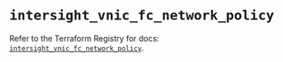 # `intersight_vnic_fc_network_policy`

Refer to the Terraform Registry for docs: [`intersight_vnic_fc_network_policy`](https://registry.terraform.io/providers/ciscodevnet/intersight/1.0.71/docs/resources/vnic_fc_network_policy).
